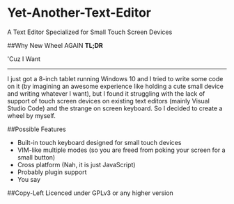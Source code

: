 # Yet-Another-Text-Editor
A Text Editor Specialized for Small Touch Screen Devices

##Why New Wheel AGAIN
**TL;DR**

'Cuz I Want

---
I just got a 8-inch tablet running Windows 10 and I tried to write some code on it (by imagining an awesome experience like holding a cute small device and writing whatever I want), but I found it struggling with the lack of support of touch screen devices on existing text editors (mainly Visual Studio Code) and the strange on screen keyboard. So I decided to create a wheel by myself.

##Possible Features
- Built-in touch keyboard designed for small touch devices
- VIM-like multiple modes (so you are freed from poking your screen for a small button)
- Cross platform (Nah, it is just JavaScript)
- Probably plugin support
- You say

##Copy-Left
Licenced under GPLv3 or any higher version
